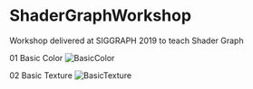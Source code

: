 # ShaderGraphWorkshop
Workshop delivered at SIGGRAPH 2019 to teach Shader Graph

01 Basic Color
![BasicColor](https://user-images.githubusercontent.com/263776/62269398-cf679480-b3e7-11e9-84ff-ed94c3991afe.png)

02 Basic Texture 
![BasicTexture](https://user-images.githubusercontent.com/263776/62269441-f32ada80-b3e7-11e9-850c-c89b63557914.png)
